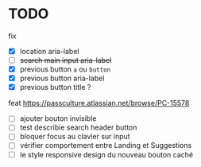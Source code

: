 # TODO

fix

- [x] location aria-label
- [ ] ~~search main input aria-label~~
- [x] previous button `a` ou `button`
- [x] previous button aria-label
- [x] previous button title ?

feat https://passculture.atlassian.net/browse/PC-15578

- [ ] ajouter bouton invisible
- [ ] test describie search header button
- [ ] bloquer focus au clavier sur input
- [ ] vérifier comportement entre Landing et Suggestions
- [ ] le style responsive design du nouveau bouton caché
